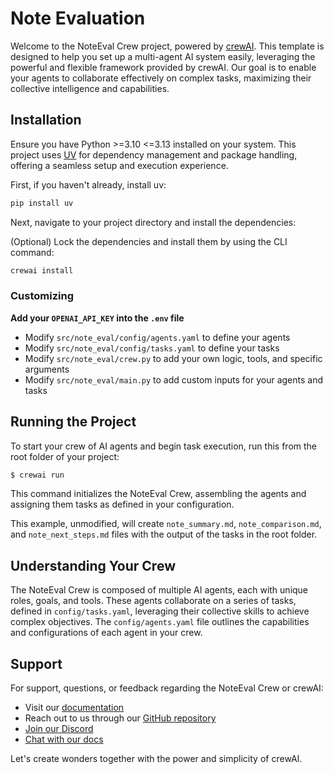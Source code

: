 # Note Evaluation

Welcome to the NoteEval Crew project, powered by [crewAI](https://crewai.com). This template is designed to help you set up a multi-agent AI system easily, leveraging the powerful and flexible framework provided by crewAI. Our goal is to enable your agents to collaborate effectively on complex tasks, maximizing their collective intelligence and capabilities.

## Installation

Ensure you have Python >=3.10 <=3.13 installed on your system. This project uses [UV](https://docs.astral.sh/uv/) for dependency management and package handling, offering a seamless setup and execution experience.

First, if you haven't already, install uv:

```bash
pip install uv
```

Next, navigate to your project directory and install the dependencies:

(Optional) Lock the dependencies and install them by using the CLI command:
```bash
crewai install
```

### Customizing

**Add your `OPENAI_API_KEY` into the `.env` file**

- Modify `src/note_eval/config/agents.yaml` to define your agents
- Modify `src/note_eval/config/tasks.yaml` to define your tasks
- Modify `src/note_eval/crew.py` to add your own logic, tools, and specific arguments
- Modify `src/note_eval/main.py` to add custom inputs for your agents and tasks

## Running the Project

To start your crew of AI agents and begin task execution, run this from the root folder of your project:

```bash
$ crewai run
```

This command initializes the NoteEval Crew, assembling the agents and assigning them tasks as defined in your configuration.

This example, unmodified, will create `note_summary.md`, `note_comparison.md`, and `note_next_steps.md` files with the output of the tasks in the root folder.

## Understanding Your Crew

The NoteEval Crew is composed of multiple AI agents, each with unique roles, goals, and tools. These agents collaborate on a series of tasks, defined in `config/tasks.yaml`, leveraging their collective skills to achieve complex objectives. The `config/agents.yaml` file outlines the capabilities and configurations of each agent in your crew.

## Support

For support, questions, or feedback regarding the NoteEval Crew or crewAI:
- Visit our [documentation](https://docs.crewai.com)
- Reach out to us through our [GitHub repository](https://github.com/joaomdmoura/crewai)
- [Join our Discord](https://discord.com/invite/X4JWnZnxPb)
- [Chat with our docs](https://chatg.pt/DWjSBZn)

Let's create wonders together with the power and simplicity of crewAI.
